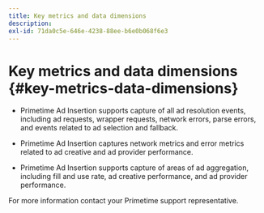 ```yaml
---
title: Key metrics and data dimensions
description:
exl-id: 71da0c5e-646e-4238-88ee-b6e0b068f6e3
---
```

# Key metrics and data dimensions {#key-metrics-data-dimensions}

* Primetime Ad Insertion supports capture of all ad resolution events, including ad requests, wrapper requests, network errors, parse errors, and events related to ad selection and fallback.

* Primetime Ad Insertion captures network metrics and error metrics related to ad creative and ad provider performance.

* Primetime Ad Insertion supports capture of areas of ad aggregation, including fill and use rate, ad creative performance, and ad provider performance.

For more information contact your Primetime support representative.
